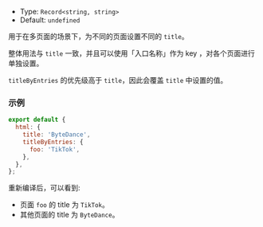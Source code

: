 - Type: `Record<string, string>`
- Default: `undefined`

用于在多页面的场景下，为不同的页面设置不同的 `title`。

整体用法与 `title` 一致，并且可以使用「入口名称」作为 key ，对各个页面进行单独设置。

`titleByEntries` 的优先级高于 `title`，因此会覆盖 `title` 中设置的值。

### 示例

```js
export default {
  html: {
    title: 'ByteDance',
    titleByEntries: {
      foo: 'TikTok',
    },
  },
};
```

重新编译后，可以看到:

- 页面 `foo` 的 title 为 `TikTok`。
- 其他页面的 title 为 `ByteDance`。
